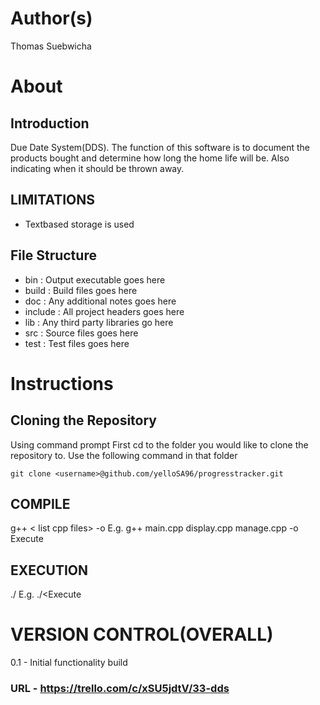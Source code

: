 # Author(s)
Thomas Suebwicha

# About
## Introduction
Due Date System(DDS). The function of this software is to document the products bought
and determine how long the home life will be. Also indicating when it should be thrown away.

## LIMITATIONS
- Textbased storage is used 


## File Structure
- bin : Output executable goes here
- build : Build files goes here
- doc : Any additional notes goes here
- include : All project headers goes here
- lib : Any third party libraries go here
- src : Source files goes here
- test : Test files goes here

# Instructions

## Cloning the Repository

Using command prompt
First cd to the folder you would like to clone the repository to.
Use the following command in that folder

```
git clone <username>@github.com/yelloSA96/progresstracker.git
```


## COMPILE
g++ < list cpp files> -o <executable file name>
E.g. g++ main.cpp display.cpp manage.cpp -o Execute

## EXECUTION
./<executable file name>
E.g. ./<Execute

# VERSION CONTROL(OVERALL)



0.1 - Initial functionality build


### URL - https://trello.com/c/xSU5jdtV/33-dds
